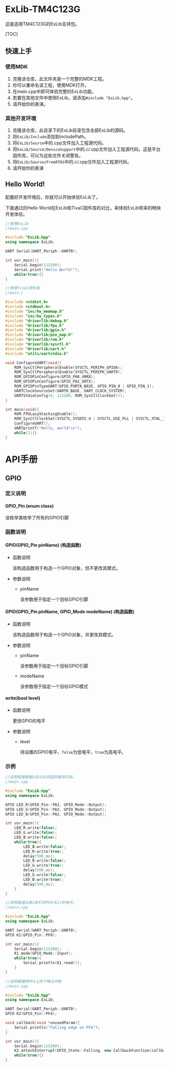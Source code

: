 # ExLib-TM4C123G

这是适用TM4C123G的ExLib支持包。

[TOC]

## 快速上手

### 使用MDK

1. 克隆该仓库，此文件夹是一个完整的MDK工程。
2. 你可以重命名该工程，使用MDK打开。
3. 在main.cpp中即可体验完整的ExLib功能。
4. 若要在其他文件中使用ExLib，请添加`#include "ExLib.hpp"`。
5. 请开始你的表演。

### 其他开发环境

1. 克隆该仓库，此目录下的ExLib目录包含全部ExLib的源码。
2. 将`ExLib/Include`添加到includePath。
3. 将`ExLib/Source`中的.cpp文件加入工程源代码。
4. 将`ExLib/Source/DeviceSupport`中的.c/.cpp文件加入工程源代码。这是平台固件库，可以为这些文件关闭警告。
5. 将`ExLib/Source/FreeRTOS`中的.c/.cpp文件加入工程源代码。
6. 请开始你的表演

## Hello World!

配置好开发环境后，你就可以开始体验ExLib了。

下面通过的Hello World在ExLib和TivaC固件库的对比，来体验ExLib带来的畅快开发体验。

~~~cpp
//使用ExLib
//main.cpp

#include "ExLib.hpp"
using namespace ExLib;

UART Serial(UART_Periph::UART0);

int usr_main(){
    Serial.begin(115200);
    Serial.print("Hello World!");
    while(true){}
}
~~~

~~~cpp
//使用TivaC固件库
//main.c

#include <stdint.h>
#include <stdbool.h>
#include "inc/hw_memmap.h"
#include "inc/hw_types.h"
#include "driverlib/debug.h"
#include "driverlib/fpu.h"
#include "driverlib/gpio.h"
#include "driverlib/pin_map.h"
#include "driverlib/rom.h"
#include "driverlib/sysctl.h"
#include "driverlib/uart.h"
#include "utils/uartstdio.h"

void ConfigureUART(void){
    ROM_SysCtlPeripheralEnable(SYSCTL_PERIPH_GPIOA);
    ROM_SysCtlPeripheralEnable(SYSCTL_PERIPH_UART0);
    ROM_GPIOPinConfigure(GPIO_PA0_U0RX);
    ROM_GPIOPinConfigure(GPIO_PA1_U0TX);
    ROM_GPIOPinTypeUART(GPIO_PORTA_BASE, GPIO_PIN_0 | GPIO_PIN_1);
    UARTClockSourceSet(UART0_BASE, UART_CLOCK_SYSTEM);
    UARTStdioConfig(0, 115200, ROM_SysCtlClockGet());
}

int main(void){
    ROM_FPULazyStackingEnable();
    ROM_SysCtlClockSet(SYSCTL_SYSDIV_4 | SYSCTL_USE_PLL | SYSCTL_XTAL_16MHZ | SYSCTL_OSC_MAIN);
    ConfigureUART();
    UARTprintf("Hello, world!\n");
    while(1){}
}

~~~







# API手册

## GPIO

### 定义说明

#### GPIO_Pin (enum  class)

该枚举类枚举了所有的GPIO引脚



### 函数说明

#### GPIO(GPIO_Pin pinName) (构造函数)

- 函数说明

  该构造函数用于构造一个GPIO对象，但不更改其模式。

- 参数说明

  - pinName

    该参数用于指定一个目标GPIO引脚

#### GPIO(GPIO_Pin pinName, GPIO_Mode modeName) (构造函数)

- 函数说明

  该构造函数用于构造一个GPIO对象，并更改其模式。

- 参数说明

  - pinName

    该参数用于指定一个目标GPIO引脚

  - modeName

    该参数用于指定一个目标GPIO模式


#### write(bool level)

- 函数说明

  更改GPIO的电平

- 参数说明

  - level

    待设置的GPIO电平，`false`为低电平，`true`为高电平。

### 示例

~~~cpp
//该例程使板载LED以红绿蓝的顺序闪烁。
//main.cpp

#include "ExLib.hpp"
using namespace ExLib;

GPIO LED_R(GPIO_Pin::PA1, GPIO_Mode::Output);
GPIO LED_G(GPIO_Pin::PA3, GPIO_Mode::Output);
GPIO LED_B(GPIO_Pin::PA2, GPIO_Mode::Output);

int usr_main(){
    LED_R.write(false);
    LED_G.write(false);
    LED_B.write(false);
    while(true){
        LED_B.write(false);
        LED_R.write(true);
        delay(500_ms);
        LED_R.write(false);
        LED_G.write(true);
        delay(500_ms);
        LED_G.write(false);
        LED_B.write(true);
        delay(500_ms);  
    }
}
~~~

~~~cpp
//该例程通过串口0打印PF0(K1)的电平。
//main.cpp

#include "ExLib.hpp"
using namespace ExLib;

UART Serial(UART_Periph::UART0);
GPIO K1(GPIO_Pin::PF0);

int usr_main(){
	Serial.begin(115200);
    K1.mode(GPIO_Mode::Input);
    while(true){
		Serial.println(K1.read());
    }
}
~~~

~~~cpp
//该例程捕获PF4上的下降沿中断
//main.cpp

#include "ExLib.hpp"
using namespace ExLib;

UART Serial(UART_Periph::UART0);
GPIO K2(GPIO_Pin::PF4);

void callback(void *unusedParam){
    Serial.println("Falling edge on PF4");
}

int usr_main(){
	Serial.begin(115200);
    K2.attachInterrupt(GPIO_State::Falling, new CallbackFunction(callback));
    while(true){}
}
~~~

